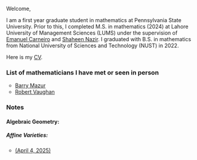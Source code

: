 Welcome,

I am a first year graduate student in mathematics at Pennsylvania State University. Prior to this, I completed M.S. in mathematics (2024) at Lahore University of Management Sciences (LUMS) under the supervision of [Emanuel Carneiro](https://sites.google.com/view/emanuelcarneiro/home) and [Shaheen Nazir](https://lums.edu.pk/lums_employee/3346). I graduated with B.S. in mathematics from National University of Sciences and Technology (NUST) in 2022.

Here is my [CV](docs/assets/My_CV-2.pdf). 

### List of mathematicians I have met or seen in person
<ul style="list-style-type:circle"> 
<li><a href="https://en.wikipedia.org/wiki/Barry_Mazur">Barry Mazur</a></li>
<li><a href="https://en.wikipedia.org/wiki/Bob_Vaughan">Robert Vaughan</a></li>
</ul>

### Notes

#### Algebraic Geometry:

##### Affine Varieties:

<ul style="list-style-type:circle"> 
<li><a href = "docs/assets/Algebraic_Geometry-10.pdf">(April 4, 2025)</a></li>
</ul>

